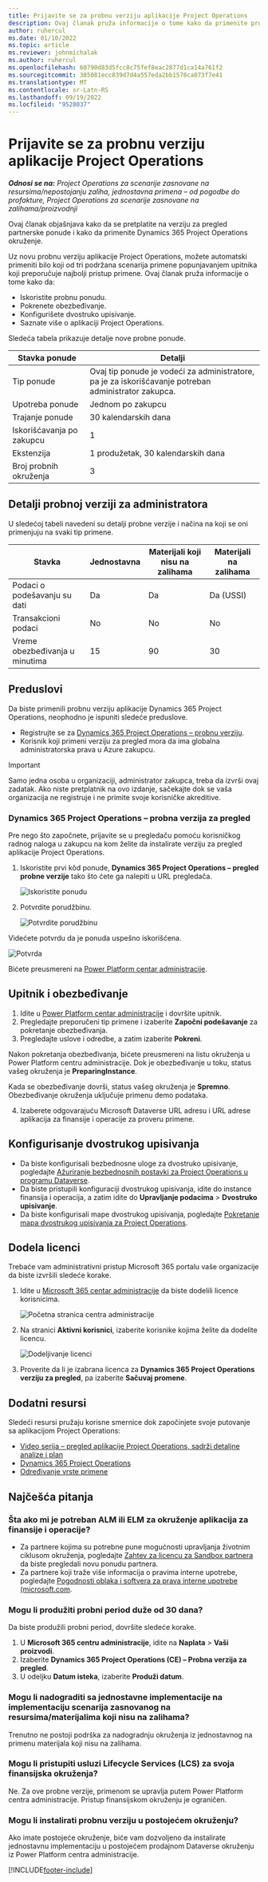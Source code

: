 ```yaml
---
title: Prijavite se za probnu verziju aplikacije Project Operations
description: Ovaj članak pruža informacije o tome kako da primenite probnu verziju aplikacije Dynamics 365 Project Operations.
author: ruhercul
ms.date: 01/10/2022
ms.topic: article
ms.reviewer: johnmichalak
ms.author: ruhercul
ms.openlocfilehash: 60790d83d5fcc8c75fef8eac2877d1ca14a761f2
ms.sourcegitcommit: 385081ecc839d7d4a557eda2bb1578ca073f7e41
ms.translationtype: MT
ms.contentlocale: sr-Latn-RS
ms.lasthandoff: 09/19/2022
ms.locfileid: "9528037"
---
```

# <a name="sign-up-for-project-operations-trials"></a>Prijavite se za probnu verziju aplikacije Project Operations 

_**Odnosi se na:** Project Operations za scenarije zasnovane na resursima/nepostojanju zaliha, jednostavna primena – od pogodbe do profakture, Project Operations za scenarije zasnovane na zalihama/proizvodnji_ 



Ovaj članak objašnjava kako da se pretplatite na verziju za pregled partnerske ponude i kako da primenite Dynamics 365 Project Operations okruženje.

Uz novu probnu verziju aplikacije Project Operations, možete automatski primeniti bilo koji od tri podržana scenarija primene popunjavanjem upitnika koji preporučuje najbolji pristup primene. Ovaj članak pruža informacije o tome kako da:

- Iskoristite probnu ponudu.
- Pokrenete obezbeđivanje.
- Konfigurišete dvostruko upisivanje.
- Saznate više o aplikaciji Project Operations. 

Sledeća tabela prikazuje detalje nove probne ponude.

| **Stavka ponude**               | **Detalji**                                  |
|------------------------------|----------------------------------------------|
| Tip ponude                   | Ovaj tip ponude je vodeći za administratore, pa je za iskorišćavanje potreban administrator zakupca. |
| Upotreba ponude                    | Jednom po zakupcu                          |
| Trajanje ponude               | 30 kalendarskih dana                             |
| Iskorišćavanja po zakupcu       | 1                                            |
| Ekstenzija                    | 1 produžetak, 30 kalendarskih dana               |
| Broj probnih okruženja | 3                                            |


## <a name="admin-trial-details"></a>Detalji probnoj verziji za administratora
U sledećoj tabeli navedeni su detalji probne verzije i načina na koji se oni primenjuju na svaki tip primene.

| **Stavka**                      | **Jednostavna**                                     | **Materijali koji nisu na zalihama** | **Materijali na zalihama** |
|-------------------------------|----------------------------------------------|---------------------------|-----------------------|
| Podaci o podešavanju su dati           | Da                                          | Da                       | Da (USSI)            |
| Transakcioni podaci            | No                                           | No                        | No                    |
| Vreme obezbeđivanja u minutima  | 15                                           | 90                        | 30                    |
 
## <a name="prerequisites"></a>Preduslovi
Da biste primenili probnu verziju aplikacije Dynamics 365 Project Operations, neophodno je ispuniti sledeće preduslove.

- Registrujte se za [Dynamics 365 Project Operations – probnu verziju](https://www.aka.ms/try-po).
- Korisnik koji primeni verziju za pregled mora da ima globalna administratorska prava u Azure zakupcu.

> [!IMPORTANT]
> Samo jedna osoba u organizaciji, administrator zakupca, treba da izvrši ovaj zadatak. Ako niste pretplatnik na ovo izdanje, sačekajte dok se vaša organizacija ne registruje i ne primite svoje korisničke akreditive.

### <a name="dynamics-365-project-operations---preview-trial"></a>Dynamics 365 Project Operations – probna verzija za pregled 

Pre nego što započnete, prijavite se u pregledaču pomoću korisničkog radnog naloga u zakupcu na kom želite da instalirate verziju za pregled aplikacije Project Operations.

1. Iskoristite prvi kôd ponude, **Dynamics 365 Project Operations – pregled probne verzije** tako što ćete ga nalepiti u URL pregledača.

    ![Iskoristite ponudu](./media/16RedeemFirstOfferNew.png)

2. Potvrdite porudžbinu.

    ![Potvrdite porudžbinu](./media/17ConfirmOrderNew.png)

  Videćete potvrdu da je ponuda uspešno iskorišćena.

   ![Potvrda](./media/18OrderConfirmationNew.png)

  Bićete preusmereni na [Power Platform centar administracije](https://admin.powerplatform.microsoft.com/projectoperationstrial).

## <a name="questionnaire-and-provisioning"></a>Upitnik i obezbeđivanje

1.  Idite u [Power Platform centar administracije](https://admin.powerplatform.com/projectoperationstrial) i dovršite upitnik.  
2.  Pregledajte preporučeni tip primene i izaberite **Započni podešavanje** za pokretanje obezbeđivanja.
3.  Pregledajte uslove i odredbe, a zatim izaberite **Pokreni**.

   Nakon pokretanja obezbeđivanja, bićete preusmereni na listu okruženja u Power Platform centru administracije. Dok je obezbeđivanje u toku, status vašeg okruženja je **PreparingInstance**.
 
  Kada se obezbeđivanje dovrši, status vašeg okruženja je **Spremno**. Obezbeđivanje okruženja uključuje primenu demo podataka.
 
4.  Izaberete odgovarajuću Microsoft Dataverse URL adresu i URL adrese aplikacija za finansije i operacije za proveru primene.

## <a name="configuring-dual-write"></a>Konfigurisanje dvostrukog upisivanja
- Da biste konfigurisali bezbednosne uloge za dvostruko upisivanje, pogledajte [Ažuriranje bezbednosnih postavki za Project Operations u programu Dataverse](resource-provision-new-environment.md#update-security-settings-on-project-operations-on-dataverse).
- Da biste pristupili konfiguraciji dvostrukog upisivanja, idite do instance finansija i operacija, a zatim idite do **Upravljanje podacima** > **Dvostruko upisivanje**.
- Da biste konfigurisali mape dvostrukog upisivanja, pogledajte [Pokretanje mapa dvostrukog upisivanja za Project Operations](resource-provision-new-environment.md#run-project-operations-dual-write-maps).

## <a name="assign-licenses"></a>Dodela licenci

Trebaće vam administrativni pristup Microsoft 365 portalu vaše organizacije da biste izvršili sledeće korake.

1. Idite u [Microsoft 365 centar administracije](https://portal.office.com/) da biste dodelili licence korisnicima.

   ![Početna stranica centra administracije](./media/14AdminPortal.png)

2. Na stranici **Aktivni korisnici**, izaberite korisnike kojima želite da dodelite licencu.

   ![Dodeljivanje licenci](./media/15AssignLicenses.png)

3. Proverite da li je izabrana licenca za **Dynamics 365 Project Operations verziju za pregled**, pa izaberite **Sačuvaj promene**.

## <a name="additional-resources"></a>Dodatni resursi

Sledeći resursi pružaju korisne smernice dok započinjete svoje putovanje sa aplikacijom Project Operations:

- [Video serija – pregled aplikacije Project Operations, sadrži detaljne analize i plan](https://youtube.com/playlist?list=PLcakwueIHoT_LJ3Fr1tHnkPk5lioqE6uH)
- [Dynamics 365 Project Operations](/training/modules/examine-dynamics-365-project-operations/)
- [Određivanje vrste primene](determine-deployment-type.md)

## <a name="frequently-asked-questions"></a>Najčešća pitanja

### <a name="what-if-i-require-alm-or-elm-for-my-finance-and-operations-apps-environment"></a>Šta ako mi je potreban ALM ili ELM za okruženje aplikacija za finansije i operacije?

- Za partnere kojima su potrebne pune mogućnosti upravljanja životnim ciklusom okruženja, pogledajte [Zahtev za licencu za Sandbox partnera](https://experience.dynamics.com/requestlicense) da biste pregledali novu ponudu partnera. 
- Za partnere koji traže više informacija o pravima interne upotrebe, pogledajte [Pogodnosti oblaka i softvera za prava interne upotrebe (microsoft.com](https://partner.microsoft.com/membership/internal-use-software).

### <a name="can-i-extend-my-trial-beyond-30-days"></a>Mogu li produžiti probni period duže od 30 dana?
Da biste produžili probni period, dovršite sledeće korake.

1. U **Microsoft 365 centru administracije**, idite na **Naplata** > **Vaši proizvodi**.
2. Izaberite **Dynamics 365 Project Operations (CE) – Probna verzija za pregled**.
3. U odeljku **Datum isteka**, izaberite **Produži datum**.

### <a name="can-i-upgrade-from-the-lite-deployment-to-the-resourcenon-stocked-based-scenario-deployment"></a>Mogu li nadograditi sa jednostavne implementacije na implementaciju scenarija zasnovanog na resursima/materijalima koji nisu na zalihama?
Trenutno ne postoji podrška za nadogradnju okruženja iz jednostavnog na primenu materijala koji nisu na zalihama.

### <a name="can-i-access-lifecycle-services-lcs-for-my-finance-environments"></a>Mogu li pristupiti usluzi Lifecycle Services (LCS) za svoja finansijska okruženja?  
Ne. Za ove probne verzije, primenom se upravlja putem Power Platform centra administracije. Pristup finansijskom okruženju je ograničen.

### <a name="can-i-install-my-trial-on-an-existing-environment"></a>Mogu li instalirati probnu verziju u postojećem okruženju?
Ako imate postojeće okruženje, biće vam dozvoljeno da instalirate jednostavnu implementaciju u postojećem prodajnom Dataverse okruženju iz Power Platform centra administracije.

[!INCLUDE[footer-include](../includes/footer-banner.md)]
